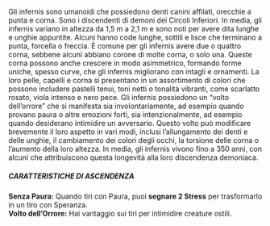 Gli infernis sono umanoidi che possiedono denti canini affilati, orecchie a punta e corna. Sono i discendenti di demoni dei Circoli Inferiori. In media, gli infernis variano in altezza da 1,5 m a 2,1 m e sono noti per avere dita lunghe e unghie appuntite. Alcuni hanno code lunghe, sottili e lisce che terminano a punta, forcella o freccia. È comune per gli infernis avere due o quattro corna, sebbene alcuni abbiano corone di molte corna, o solo una. Queste corna possono anche crescere in modo asimmetrico, formando forme uniche, spesso curve, che gli infernis migliorano con intagli e ornamenti. La loro pelle, capelli e corna si presentano in un assortimento di colori che possono includere pastelli tenui, toni netti o tonalità vibranti, come scarlatto rosato, viola intenso e nero pece. Gli infernis possiedono un “volto dell’orrore” che si manifesta sia involontariamente, ad esempio quando provano paura o altre emozioni forti, sia intenzionalmente, ad esempio quando desiderano intimidire un avversario. Questo volto può modificare brevemente il loro aspetto in vari modi, inclusi l’allungamento dei denti e delle unghie, il cambiamento dei colori degli occhi, la torsione delle corna o l’aumento della loro altezza. In media, gli infernis vivono fino a 350 anni, con alcuni che attribuiscono questa longevità alla loro discendenza demoniaca.

##### CARATTERISTICHE DI ASCENDENZA
**Senza Paura:** Quando tiri con Paura, puoi **segnare 2 Stress** per trasformarlo in un tiro con Speranza.  
**Volto dell’Orrore:** Hai vantaggio sui tiri per intimidire creature ostili.